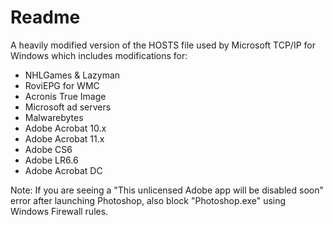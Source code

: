 # Readme

A heavily modified version of the HOSTS file used by Microsoft TCP/IP for Windows which includes modifications for:
- NHLGames & Lazyman
- RoviEPG for WMC
- Acronis True Image
- Microsoft ad servers
- Malwarebytes
- Adobe Acrobat 10.x
- Adobe Acrobat 11.x
- Adobe CS6
- Adobe LR6.6
- Adobe Acrobat DC

Note: If you are seeing a "This unlicensed Adobe app will be disabled soon" error after launching Photoshop, also block "Photoshop.exe" using Windows Firewall rules.